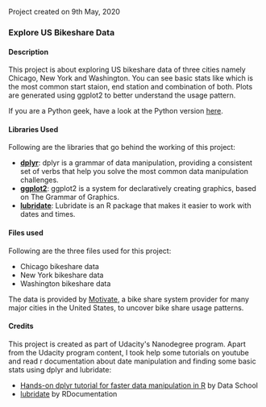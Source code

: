 Project created on 9th May, 2020

### Explore US Bikeshare Data

#### Description
This project is about exploring US bikeshare data of three cities namely Chicago, New York and Washington. You can see basic stats like which is the most common start staion, end station and combination of both. Plots are generated using ggplot2 to better understand the usage pattern.

If you are a Python geek, have a look at the Python version [here](https://github.com/prasang0607/pdsnd_project_python).

#### Libraries Used
Following are the libraries that go behind the working of this project:
* [**dplyr**](https://www.rdocumentation.org/packages/dplyr/versions/0.7.8): dplyr is a grammar of data manipulation, providing a consistent set of verbs that help you solve the most common data manipulation challenges.
* [**ggplot2**](https://www.rdocumentation.org/packages/ggplot2/versions/3.3.0): ggplot2 is a system for declaratively creating graphics, based on The Grammar of Graphics.
* [**lubridate**](https://www.rdocumentation.org/packages/lubridate/versions/1.7.8): Lubridate is an R package that makes it easier to work with dates and times.

#### Files used
Following are the three files used for this project:
* Chicago bikeshare data
* New York bikeshare data
* Washington bikeshare data

The data is provided by [Motivate](https://www.motivateco.com/), a bike share system provider for many major cities in the United States, to uncover bike share usage patterns.

#### Credits
This project is created as part of Udacity's Nanodegree program.
Apart from the Udacity program content, I took help some tutorials on youtube and read r documentation about date manipulation and finding some basic stats using dplyr and lubridate:
* [Hands-on dplyr tutorial for faster data manipulation in R](https://www.youtube.com/watch?v=jWjqLW-u3hc&t=97s) by Data School
* [lubridate](https://www.rdocumentation.org/packages/lubridate) by RDocumentation
